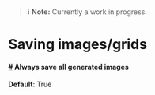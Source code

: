 > ℹ️ **Note:**
> Currently a work in progress.

# Saving images/grids
#### [#](#samples_save) Always save all generated images
**Default**: True